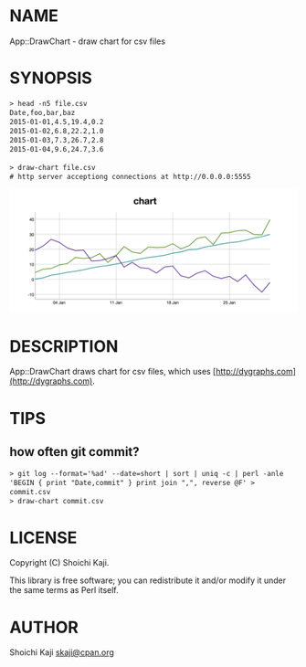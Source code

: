 # NAME

App::DrawChart - draw chart for csv files

# SYNOPSIS

    > head -n5 file.csv
    Date,foo,bar,baz
    2015-01-01,4.5,19.4,0.2
    2015-01-02,6.8,22.2,1.0
    2015-01-03,7.3,26.7,2.8
    2015-01-04,9.6,24.7,3.6

    > draw-chart file.csv
    # http server acceptiong connections at http://0.0.0.0:5555

<div>
    <p><img src="https://raw.githubusercontent.com/shoichikaji/App-DrawChart/master/eg/chart.png" /></p>
</div>

# DESCRIPTION

App::DrawChart draws chart for csv files,
which uses [http://dygraphs.com](http://dygraphs.com).

# TIPS

## how often git commit?

    > git log --format='%ad' --date=short | sort | uniq -c | perl -anle 'BEGIN { print "Date,commit" } print join ",", reverse @F' > commit.csv
    > draw-chart commit.csv

# LICENSE

Copyright (C) Shoichi Kaji.

This library is free software; you can redistribute it and/or modify
it under the same terms as Perl itself.

# AUTHOR

Shoichi Kaji <skaji@cpan.org>
